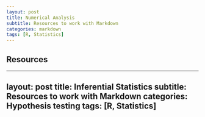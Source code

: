 ```yaml
---
layout: post
title: Numerical Analysis
subtitle: Resources to work with Markdown
categories: markdown
tags: [R, Statistics]
---
```


## Resources
---
layout: post
title: Inferential Statistics
subtitle: Resources to work with Markdown
categories: Hypothesis testing
tags: [R, Statistics]
---
